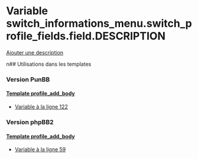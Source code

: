 # Variable switch_informations_menu.switch_profile_fields.field.DESCRIPTION
[Ajouter une description](https://fa-tvars.appspot.com/switch_informations_menu.switch_profile_fields.field.DESCRIPTION)

n## Utilisations dans les templates

### Version PunBB

#### [Template profile_add_body](punbb/profile_add_body.md)
* [Variable à la ligne 122](../punbb/profile_add_body.tpl#L122)

### Version phpBB2

#### [Template profile_add_body](subsilver/profile_add_body.md)
* [Variable à la ligne 59](../subsilver/profile_add_body.tpl#L59)